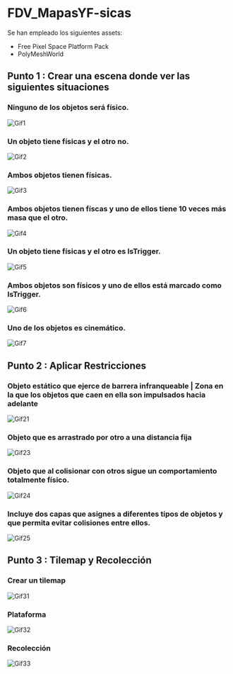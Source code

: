 # FDV_MapasYF-sicas

Se han empleado los siguientes assets:
 - Free Pixel Space Platform Pack
 - PolyMeshWorld

## Punto 1 : Crear una escena donde ver las siguientes situaciones

### Ninguno de los objetos será físico.
![Gif1](gifs/1NoFisicas.gif)
### Un objeto tiene físicas y el otro no.
![Gif2](gifs/2UnoConFisicas.gif)
### Ambos objetos tienen físicas.
![Gif3](gifs/3AmbosFisicas.gif)
### Ambos objetos tienen físcas y uno de ellos tiene 10 veces más masa que el otro.
![Gif4](gifs/4MasMasa.gif)
### Un objeto tiene físicas y el otro es IsTrigger.
![Gif5](gifs/6UnoFisicasOtroTrigger.gif)
### Ambos objetos son físicos y uno de ellos está marcado como IsTrigger.
![Gif6](gifs/5UnoEsTriggerAmbosFisicas.gif)
### Uno de los objetos es cinemático.
![Gif7](gifs/7Kinematico.gif)


## Punto 2 : Aplicar Restricciones

### Objeto estático que ejerce de barrera infranqueable | Zona en la que los objetos que caen en ella son impulsados hacia adelante
![Gif21](gifs/1y2BarreraEImpulso.gif)
### Objeto que es arrastrado por otro a una distancia fija
![Gif23](gifs/3ArrastrarADistancia.gif)
### Objeto que al colisionar con otros sigue un comportamiento totalmente físico.
![Gif24](gifs/4ComportamientoFisico.gif)
### Incluye dos capas que asignes a diferentes tipos de objetos y que permita evitar colisiones entre ellos.
![Gif25](gifs/5Capas.gif)

## Punto 3 : Tilemap y Recolección

### Crear un tilemap
![Gif31](gifs/1Tilemap.gif)
### Plataforma
![Gif32](gifs/2Plataforma.gif)
### Recolección
![Gif33](gifs/3Recolección.gif)
